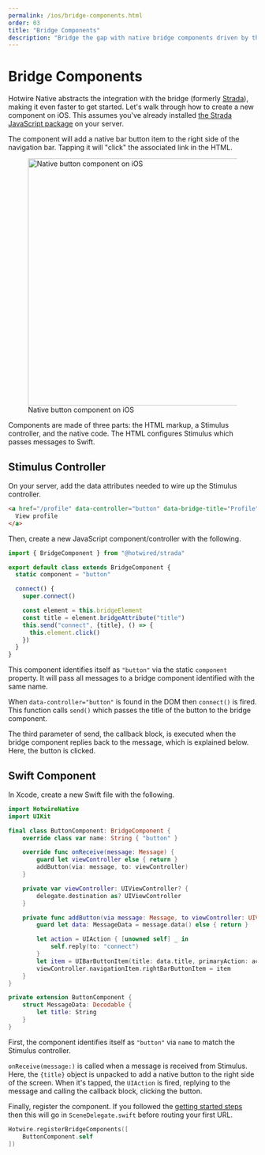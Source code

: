 ```yaml
---
permalink: /ios/bridge-components.html
order: 03
title: "Bridge Components"
description: "Bridge the gap with native bridge components driven by the web on iOS."
---
```


# Bridge Components

Hotwire Native abstracts the integration with the bridge (formerly [Strada](https://strada.hotwired.dev)), making it even faster to get started. Let's walk through how to create a new component on iOS. This assumes you've already installed [the Strada JavaScript package](https://strada.hotwired.dev/handbook/installing) on your server.

The component will add a native bar button item to the right side of the navigation bar. Tapping it will "click" the associated link in the HTML.

<figure>
    <img src="/assets/bridge-ios-button.png" width="500" alt="Native button component on iOS">
    Native button component on iOS
</figure>

Components are made of three parts: the HTML markup, a Stimulus controller, and the native code. The HTML configures Stimulus which passes messages to Swift.

## Stimulus Controller

On your server, add the data attributes needed to wire up the Stimulus controller.

```html
<a href="/profile" data-controller="button" data-bridge-title="Profile">
  View profile
</a>
```

Then, create a new JavaScript component/controller with the following.

```javascript
import { BridgeComponent } from "@hotwired/strada"

export default class extends BridgeComponent {
  static component = "button"

  connect() {
    super.connect()

    const element = this.bridgeElement
    const title = element.bridgeAttribute("title")
    this.send("connect", {title}, () => {
      this.element.click()
    })
  }
}
```

This component identifies itself as `"button"` via the static `component` property. It will pass all messages to a bridge component identified with the same name.

When `data-controller="button"` is found in the DOM then `connect()` is fired. This function calls `send()` which passes the title of the button to the bridge component.

The third parameter of send, the callback block, is executed when the bridge component replies back to the message, which is explained below. Here, the button is clicked.

## Swift Component

In Xcode, create a new Swift file with the following.

```swift
import HotwireNative
import UIKit

final class ButtonComponent: BridgeComponent {
    override class var name: String { "button" }

    override func onReceive(message: Message) {
        guard let viewController else { return }
        addButton(via: message, to: viewController)
    }

    private var viewController: UIViewController? {
        delegate.destination as? UIViewController
    }

    private func addButton(via message: Message, to viewController: UIViewController) {
        guard let data: MessageData = message.data() else { return }

        let action = UIAction { [unowned self] _ in
            self.reply(to: "connect")
        }
        let item = UIBarButtonItem(title: data.title, primaryAction: action)
        viewController.navigationItem.rightBarButtonItem = item
    }
}

private extension ButtonComponent {
    struct MessageData: Decodable {
        let title: String
    }
}
```

First, the component identifies itself as `"button"` via `name` to match the Stimulus controller.

`onReceive(message:)` is called when a message is received from Stimulus. Here, the `{title}` object is unpacked to add a native button to the right side of the screen. When it's tapped, the `UIAction` is fired, replying to the message and calling the callback block, clicking the button.

Finally, register the component. If you followed the [getting started steps](/overview/getting-started-ios) then this will go in `SceneDelegate.swift` before routing your first URL.

```swift
Hotwire.registerBridgeComponents([
    ButtonComponent.self
])
```
